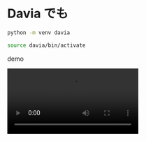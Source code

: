 # Davia でも

```bash
python -m venv davia
```
```bash
source davia/bin/activate
```

demo

![Demo](demo/demo.mov)
